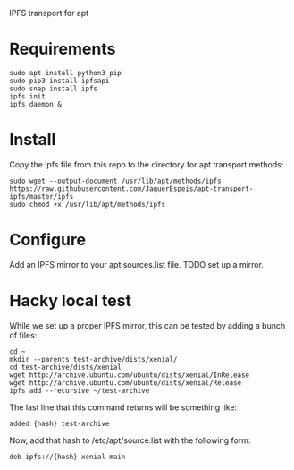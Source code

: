IPFS transport for apt

# Requirements

    sudo apt install python3 pip
    sudo pip3 install ipfsapi
    sudo snap install ipfs
    ipfs init
    ipfs daemon &

# Install

Copy the ipfs file from this repo to the directory for apt transport methods:

    sudo wget --output-document /usr/lib/apt/methods/ipfs https://raw.githubusercontent.com/JaquerEspeis/apt-transport-ipfs/master/ipfs
    sudo chmod +x /usr/lib/apt/methods/ipfs

# Configure

Add an IPFS mirror to your apt sources.list file. TODO set up a mirror.

# Hacky local test

While we set up a proper IPFS mirror, this can be tested by adding a bunch
of files:

    cd ~
    mkdir --parents test-archive/dists/xenial/
    cd test-archive/dists/xenial
    wget http://archive.ubuntu.com/ubuntu/dists/xenial/InRelease
    wget http://archive.ubuntu.com/ubuntu/dists/xenial/Release
    ipfs add --recursive ~/test-archive

The last line that this command returns will be something like:

    added {hash} test-archive

Now, add that hash to /etc/apt/source.list with the following form:

    deb ipfs://{hash} xenial main
